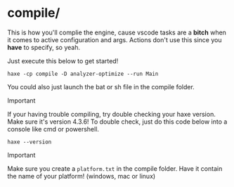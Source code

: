 # compile/
This is how you'll complie the engine, cause vscode tasks are a **bitch** when it comes to active configuration and args.
Actions don't use this since you **have** to specify, so yeah.

Just execute this below to get started!
```
haxe -cp compile -D analyzer-optimize --run Main
```
You could also just launch the bat or sh file in the compile folder.
> [!IMPORTANT]
> If your having trouble compiling, try double checking your haxe version.
> Make sure it's version 4.3.6!
> To double check, just do this code below into a console like cmd or powershell.
> ```
> haxe --version
> ```

> [!IMPORTANT]
> Make sure you create a `platform.txt` in the compile folder.
> Have it contain the name of your platform! (windows, mac or linux)